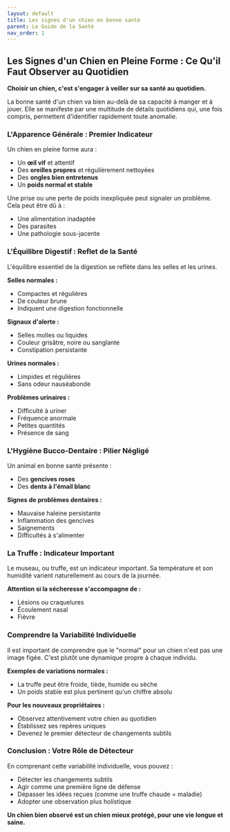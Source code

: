 ```yaml
---
layout: default
title: Les signes d'un chien en bonne santé
parent: Le Guide de la Santé
nav_order: 1
---
```


## **Les Signes d'un Chien en Pleine Forme : Ce Qu'il Faut Observer au Quotidien**

**Choisir un chien, c'est s'engager à veiller sur sa santé au quotidien.** 

La bonne santé d'un chien va bien au-delà de sa capacité à manger et à jouer. Elle se manifeste par une multitude de détails quotidiens qui, une fois compris, permettent d'identifier rapidement toute anomalie.

### **L'Apparence Générale : Premier Indicateur**

Un chien en pleine forme aura :
- Un **œil vif** et attentif
- Des **oreilles propres** et régulièrement nettoyées  
- Des **ongles bien entretenus**
- Un **poids normal et stable**

Une prise ou une perte de poids inexpliquée peut signaler un problème. Cela peut être dû à :
- Une alimentation inadaptée
- Des parasites
- Une pathologie sous-jacente

### **L'Équilibre Digestif : Reflet de la Santé**

L'équilibre essentiel de la digestion se reflète dans les selles et les urines.

**Selles normales :**
- Compactes et régulières
- De couleur brune
- Indiquent une digestion fonctionnelle

**Signaux d'alerte :**
- Selles molles ou liquides
- Couleur grisâtre, noire ou sanglante
- Constipation persistante

**Urines normales :**
- Limpides et régulières
- Sans odeur nauséabonde

**Problèmes urinaires :**
- Difficulté à uriner
- Fréquence anormale
- Petites quantités
- Présence de sang

### **L'Hygiène Bucco-Dentaire : Pilier Négligé**

Un animal en bonne santé présente :
- Des **gencives roses**
- Des **dents à l'émail blanc**

**Signes de problèmes dentaires :**
- Mauvaise haleine persistante
- Inflammation des gencives
- Saignements
- Difficultés à s'alimenter

### **La Truffe : Indicateur Important**

Le museau, ou truffe, est un indicateur important. Sa température et son humidité varient naturellement au cours de la journée.

**Attention si la sécheresse s'accompagne de :**
- Lésions ou craquelures
- Écoulement nasal
- Fièvre

### **Comprendre la Variabilité Individuelle**

Il est important de comprendre que le "normal" pour un chien n'est pas une image figée. C'est plutôt une dynamique propre à chaque individu.

**Exemples de variations normales :**
- La truffe peut être froide, tiède, humide ou sèche
- Un poids stable est plus pertinent qu'un chiffre absolu

**Pour les nouveaux propriétaires :**
- Observez attentivement votre chien au quotidien
- Établissez ses repères uniques
- Devenez le premier détecteur de changements subtils

### **Conclusion : Votre Rôle de Détecteur**

En comprenant cette variabilité individuelle, vous pouvez :
- Détecter les changements subtils
- Agir comme une première ligne de défense
- Dépasser les idées reçues (comme une truffe chaude = maladie)
- Adopter une observation plus holistique

**Un chien bien observé est un chien mieux protégé, pour une vie longue et saine.** 